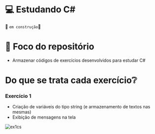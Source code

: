 # 💻 Estudando C#
🚧 `em construção`🚧

# 🧠 Foco do repositório
- Armazenar códigos de exercícios desenvolvidos para estudar C#

# Do que se trata cada exercício❔

<h3>Exercício 1</h3>

- Criação de variáveis do tipo string (e armazenamento de textos nas mesmas)
- Exibição de mensagens na tela
  
![ex1cs](https://github.com/Maria-Faria/Csharp/assets/114308727/8154a744-fd6d-4621-b2a2-4dec8df66aca)

